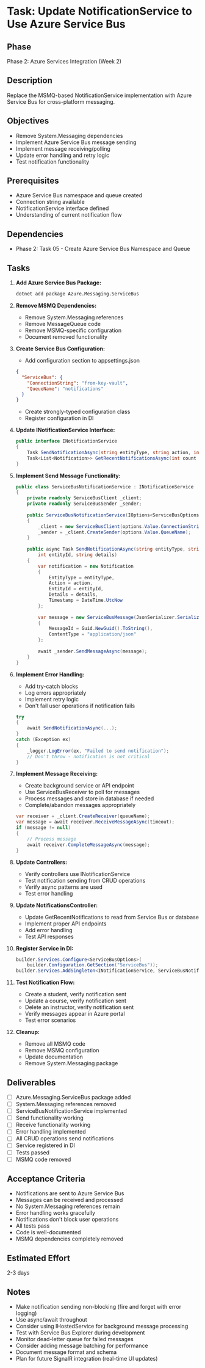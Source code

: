 # Task: Update NotificationService to Use Azure Service Bus

## Phase
Phase 2: Azure Services Integration (Week 2)

## Description
Replace the MSMQ-based NotificationService implementation with Azure Service Bus for cross-platform messaging.

## Objectives
- Remove System.Messaging dependencies
- Implement Azure Service Bus message sending
- Implement message receiving/polling
- Update error handling and retry logic
- Test notification functionality

## Prerequisites
- Azure Service Bus namespace and queue created
- Connection string available
- NotificationService interface defined
- Understanding of current notification flow

## Dependencies
- Phase 2: Task 05 - Create Azure Service Bus Namespace and Queue

## Tasks
1. **Add Azure Service Bus Package:**
   ```bash
   dotnet add package Azure.Messaging.ServiceBus
   ```

2. **Remove MSMQ Dependencies:**
   - Remove System.Messaging references
   - Remove MessageQueue code
   - Remove MSMQ-specific configuration
   - Document removed functionality

3. **Create Service Bus Configuration:**
   - Add configuration section to appsettings.json
   ```json
   {
     "ServiceBus": {
       "ConnectionString": "from-key-vault",
       "QueueName": "notifications"
     }
   }
   ```
   - Create strongly-typed configuration class
   - Register configuration in DI

4. **Update INotificationService Interface:**
   ```csharp
   public interface INotificationService
   {
       Task SendNotificationAsync(string entityType, string action, int entityId, string details);
       Task<List<Notification>> GetRecentNotificationsAsync(int count = 5);
   }
   ```

5. **Implement Send Message Functionality:**
   ```csharp
   public class ServiceBusNotificationService : INotificationService
   {
       private readonly ServiceBusClient _client;
       private readonly ServiceBusSender _sender;
       
       public ServiceBusNotificationService(IOptions<ServiceBusOptions> options)
       {
           _client = new ServiceBusClient(options.Value.ConnectionString);
           _sender = _client.CreateSender(options.Value.QueueName);
       }
       
       public async Task SendNotificationAsync(string entityType, string action, 
           int entityId, string details)
       {
           var notification = new Notification
           {
               EntityType = entityType,
               Action = action,
               EntityId = entityId,
               Details = details,
               Timestamp = DateTime.UtcNow
           };
           
           var message = new ServiceBusMessage(JsonSerializer.Serialize(notification))
           {
               MessageId = Guid.NewGuid().ToString(),
               ContentType = "application/json"
           };
           
           await _sender.SendMessageAsync(message);
       }
   }
   ```

6. **Implement Error Handling:**
   - Add try-catch blocks
   - Log errors appropriately
   - Implement retry logic
   - Don't fail user operations if notification fails
   ```csharp
   try
   {
       await SendNotificationAsync(...);
   }
   catch (Exception ex)
   {
       _logger.LogError(ex, "Failed to send notification");
       // Don't throw - notification is not critical
   }
   ```

7. **Implement Message Receiving:**
   - Create background service or API endpoint
   - Use ServiceBusReceiver to poll for messages
   - Process messages and store in database if needed
   - Complete/abandon messages appropriately
   ```csharp
   var receiver = _client.CreateReceiver(queueName);
   var message = await receiver.ReceiveMessageAsync(timeout);
   if (message != null)
   {
       // Process message
       await receiver.CompleteMessageAsync(message);
   }
   ```

8. **Update Controllers:**
   - Verify controllers use INotificationService
   - Test notification sending from CRUD operations
   - Verify async patterns are used
   - Test error handling

9. **Update NotificationsController:**
   - Update GetRecentNotifications to read from Service Bus or database
   - Implement proper API endpoints
   - Add error handling
   - Test API responses

10. **Register Service in DI:**
    ```csharp
    builder.Services.Configure<ServiceBusOptions>(
        builder.Configuration.GetSection("ServiceBus"));
    builder.Services.AddSingleton<INotificationService, ServiceBusNotificationService>();
    ```

11. **Test Notification Flow:**
    - Create a student, verify notification sent
    - Update a course, verify notification sent
    - Delete an instructor, verify notification sent
    - Verify messages appear in Azure portal
    - Test error scenarios

12. **Cleanup:**
    - Remove all MSMQ code
    - Remove MSMQ configuration
    - Update documentation
    - Remove System.Messaging package

## Deliverables
- [ ] Azure.Messaging.ServiceBus package added
- [ ] System.Messaging references removed
- [ ] ServiceBusNotificationService implemented
- [ ] Send functionality working
- [ ] Receive functionality working
- [ ] Error handling implemented
- [ ] All CRUD operations send notifications
- [ ] Service registered in DI
- [ ] Tests passed
- [ ] MSMQ code removed

## Acceptance Criteria
- Notifications are sent to Azure Service Bus
- Messages can be received and processed
- No System.Messaging references remain
- Error handling works gracefully
- Notifications don't block user operations
- All tests pass
- Code is well-documented
- MSMQ dependencies completely removed

## Estimated Effort
2-3 days

## Notes
- Make notification sending non-blocking (fire and forget with error logging)
- Use async/await throughout
- Consider using IHostedService for background message processing
- Test with Service Bus Explorer during development
- Monitor dead-letter queue for failed messages
- Consider adding message batching for performance
- Document message format and schema
- Plan for future SignalR integration (real-time UI updates)
